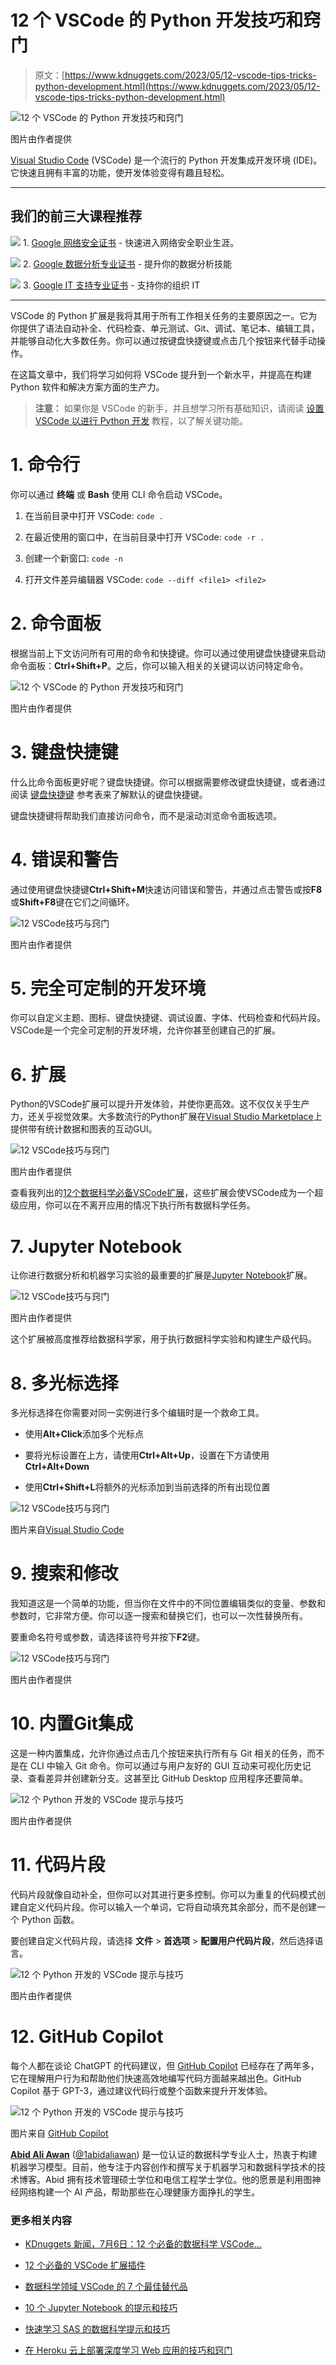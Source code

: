 # 12 个 VSCode 的 Python 开发技巧和窍门

> 原文：[https://www.kdnuggets.com/2023/05/12-vscode-tips-tricks-python-development.html](https://www.kdnuggets.com/2023/05/12-vscode-tips-tricks-python-development.html)

![12 个 VSCode 的 Python 开发技巧和窍门](../Images/d56491937200bf93c18bde6c0c7a9966.png)

图片由作者提供

[Visual Studio Code](https://code.visualstudio.com/) (VSCode) 是一个流行的 Python 开发集成开发环境 (IDE)。它快速且拥有丰富的功能，使开发体验变得有趣且轻松。

* * *

## 我们的前三大课程推荐

![](../Images/0244c01ba9267c002ef39d4907e0b8fb.png) 1\. [Google 网络安全证书](https://www.kdnuggets.com/google-cybersecurity) - 快速进入网络安全职业生涯。

![](../Images/e225c49c3c91745821c8c0368bf04711.png) 2\. [Google 数据分析专业证书](https://www.kdnuggets.com/google-data-analytics) - 提升你的数据分析技能

![](../Images/0244c01ba9267c002ef39d4907e0b8fb.png) 3\. [Google IT 支持专业证书](https://www.kdnuggets.com/google-itsupport) - 支持你的组织 IT

* * *

VSCode 的 Python 扩展是我将其用于所有工作相关任务的主要原因之一。它为你提供了语法自动补全、代码检查、单元测试、Git、调试、笔记本、编辑工具，并能够自动化大多数任务。你可以通过按键盘快捷键或点击几个按钮来代替手动操作。

在这篇文章中，我们将学习如何将 VSCode 提升到一个新水平，并提高在构建 Python 软件和解决方案方面的生产力。

> **注意：** 如果你是 VSCode 的新手，并且想学习所有基础知识，请阅读 [设置 VSCode 以进行 Python 开发](https://www.datacamp.com/tutorial/setting-up-vscode-python) 教程，以了解关键功能。

# 1\. 命令行

你可以通过 **终端** 或 **Bash** 使用 CLI 命令启动 VSCode。

1.  在当前目录中打开 VSCode: `code .`

1.  在最近使用的窗口中，在当前目录中打开 VSCode: `code -r .`

1.  创建一个新窗口: `code -n`

1.  打开文件差异编辑器 VSCode: `code --diff <file1> <file2>`

# 2\. 命令面板

根据当前上下文访问所有可用的命令和快捷键。你可以通过使用键盘快捷键来启动命令面板：**Ctrl+Shift+P**。之后，你可以输入相关的关键词以访问特定命令。

![12 个 VSCode 的 Python 开发技巧和窍门](../Images/6691a56d9145e6d6205ccdd4c1e1e215.png)

图片由作者提供

# 3\. 键盘快捷键

什么比命令面板更好呢？键盘快捷键。你可以根据需要修改键盘快捷键，或者通过阅读 [键盘快捷键](https://code.visualstudio.com/shortcuts/keyboard-shortcuts-windows.pdf) 参考表来了解默认的键盘快捷键。

键盘快捷键将帮助我们直接访问命令，而不是滚动浏览命令面板选项。

# 4\. 错误和警告

通过使用键盘快捷键**Ctrl+Shift+M**快速访问错误和警告，并通过点击警告或按**F8**或**Shift+F8**键在它们之间循环。

![12 VSCode技巧与窍门](../Images/df565eb6396d6d31e05fe0b77709f091.png)

图片由作者提供

# 5\. 完全可定制的开发环境

你可以自定义主题、图标、键盘快捷键、调试设置、字体、代码检查和代码片段。VSCode是一个完全可定制的开发环境，允许你甚至创建自己的扩展。

# 6\. 扩展

Python的VSCode扩展可以提升开发体验，并使你更高效。这不仅仅关乎生产力，还关乎视觉效果。大多数流行的Python扩展在[Visual Studio Marketplace](https://marketplace.visualstudio.com/vscode)上提供带有统计数据和图表的互动GUI。

![12 VSCode技巧与窍门](../Images/9e46e9562e4c069d8614ba670a58be0f.png)

图片由作者提供

查看我列出的[12个数据科学必备VSCode扩展](/2022/07/12-essential-vscode-extensions-data-science.html)，这些扩展会使VSCode成为一个超级应用，你可以在不离开应用的情况下执行所有数据科学任务。

# 7\. Jupyter Notebook

让你进行数据分析和机器学习实验的最重要的扩展是[Jupyter Notebook](https://marketplace.visualstudio.com/items?itemName=ms-toolsai.jupyter)扩展。

![12 VSCode技巧与窍门](../Images/08a72d7072aa5adc56e54164aadf3797.png)

图片由作者提供

这个扩展被高度推荐给数据科学家，用于执行数据科学实验和构建生产级代码。

# 8\. 多光标选择

多光标选择在你需要对同一实例进行多个编辑时是一个救命工具。

+   使用**Alt+Click**添加多个光标点

+   要将光标设置在上方，请使用**Ctrl+Alt+Up**，设置在下方请使用**Ctrl+Alt+Down**

+   使用**Ctrl+Shift+L**将额外的光标添加到当前选择的所有出现位置

![12 VSCode技巧与窍门](../Images/bd7771da69ea36c2c2de21e1ce3298fe.png)

图片来自[Visual Studio Code](https://code.visualstudio.com/docs/getstarted/tips-and-tricks#_editing-hacks)

# 9\. 搜索和修改

我知道这是一个简单的功能，但当你在文件中的不同位置编辑类似的变量、参数和参数时，它非常方便。你可以逐一搜索和替换它们，也可以一次性替换所有。

要重命名符号或参数，请选择该符号并按下**F2**键。

![12 VSCode技巧与窍门](../Images/e2ca942c060646b77dbc6cc6f7a194d7.png)

图片由作者提供

# 10\. 内置Git集成

这是一种内置集成，允许你通过点击几个按钮来执行所有与 Git 相关的任务，而不是在 CLI 中输入 Git 命令。你可以通过与用户友好的 GUI 互动来可视化历史记录、查看差异并创建新分支。这甚至比 GitHub Desktop 应用程序还要简单。

![12 个 Python 开发的 VSCode 提示与技巧](../Images/d5baf03cb92e6ea30262df84fa0d0b88.png)

图片由作者提供

# 11\. 代码片段

代码片段就像自动补全，但你可以对其进行更多控制。你可以为重复的代码模式创建自定义代码片段。你可以输入一个单词，它将自动填充其余部分，而不是创建一个 Python 函数。

要创建自定义代码片段，请选择 **文件** > **首选项** > **配置用户代码片段**，然后选择语言。

![12 个 Python 开发的 VSCode 提示与技巧](../Images/4aa463f8d0cbd5c05123b729ce6d611b.png)

图片由作者提供

# 12\. GitHub Copilot

每个人都在谈论 ChatGPT 的代码建议，但 [GitHub Copilot](https://github.com/features/copilot) 已经存在了两年多，它在理解用户行为和帮助他们快速高效地编写代码方面越来越出色。GitHub Copilot 基于 GPT-3，通过建议代码行或整个函数来提升开发体验。

![12 个 Python 开发的 VSCode 提示与技巧](../Images/194ddde6045ff3760d349ac8b8c67652.png)

图片来自 [GitHub Copilot](https://github.com/features/copilot)

**[Abid Ali Awan](https://www.polywork.com/kingabzpro)** ([@1abidaliawan](https://twitter.com/1abidaliawan)) 是一位认证的数据科学专业人士，热衷于构建机器学习模型。目前，他专注于内容创作和撰写关于机器学习和数据科学技术的技术博客。Abid 拥有技术管理硕士学位和电信工程学士学位。他的愿景是利用图神经网络构建一个 AI 产品，帮助那些在心理健康方面挣扎的学生。

### 更多相关内容

+   [KDnuggets 新闻，7月6日：12 个必备的数据科学 VSCode…](https://www.kdnuggets.com/2022/n27.html)

+   [12 个必备的 VSCode 扩展插件](https://www.kdnuggets.com/2022/07/12-essential-vscode-extensions-data-science.html)

+   [数据科学领域 VSCode 的 7 个最佳替代品](https://www.kdnuggets.com/top-7-alternatives-to-vscode-for-data-science)

+   [10 个 Jupyter Notebook 的提示和技巧](https://www.kdnuggets.com/2023/06/10-jupyter-notebook-tips-tricks-data-scientists.html)

+   [快速学习 SAS 的数据科学提示和技巧](https://www.kdnuggets.com/2022/05/sas-quick-data-science-tips-tricks-learn.html)

+   [在 Heroku 云上部署深度学习 Web 应用的技巧和窍门](https://www.kdnuggets.com/2021/12/tips-tricks-deploying-dl-webapps-heroku.html)
